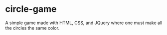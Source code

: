 # circle-game
A simple game made with HTML, CSS, and JQuery where one must make all the circles the same color.
